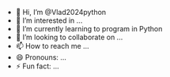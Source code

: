 - 👋 Hi, I’m @Vlad2024python
- 👀 I’m interested in ...
- 🌱 I’m currently learning to program in Python
- 💞️ I’m looking to collaborate on ...
- 📫 How to reach me ...
- 😄 Pronouns: ...
- ⚡ Fun fact: ...

<!---
Vlad2024python/Vlad2024python is a ✨ special ✨ repository because its `README.md` (this file) appears on your GitHub profile.
You can click the Preview link to take a look at your changes.
--->
